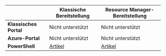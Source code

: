 |  | **Klassische Bereitstellung** | **Resource Manager-Bereitstellung** |
| --- | --- | --- |
| **Klassisches Portal** |Nicht unterstützt |Nicht unterstützt |
| **Azure-Portal** |Nicht unterstützt |Nicht unterstützt |
| **PowerShell** |[Artikel](../articles/expressroute/expressroute-howto-coexist-classic.md) |[Artikel](../articles/expressroute/expressroute-howto-coexist-resource-manager.md) |



<!--HONumber=Jan17_HO1-->



